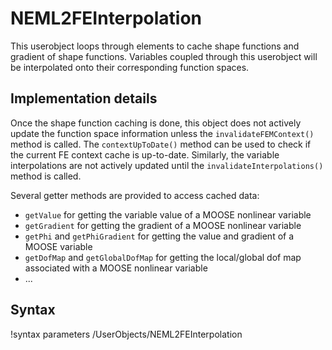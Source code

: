 # NEML2FEInterpolation

This userobject loops through elements to cache shape functions and gradient of shape functions. Variables coupled through this userobject will be interpolated onto their corresponding function spaces.

## Implementation details

Once the shape function caching is done, this object does not actively update the function space information unless the `invalidateFEMContext()` method is called. The `contextUpToDate()` method can be used to check if the current FE context cache is up-to-date. Similarly, the variable interpolations are not actively updated until the `invalidateInterpolations()` method is called.

Several getter methods are provided to access cached data:
- `getValue` for getting the variable value of a MOOSE nonlinear variable
- `getGradient` for getting the gradient of a MOOSE nonlinear variable
- `getPhi` and `getPhiGradient` for getting the value and gradient of a MOOSE variable
- `getDofMap` and `getGlobalDofMap` for getting the local/global dof map associated with a MOOSE nonlinear variable
- ...

## Syntax

!syntax parameters /UserObjects/NEML2FEInterpolation
